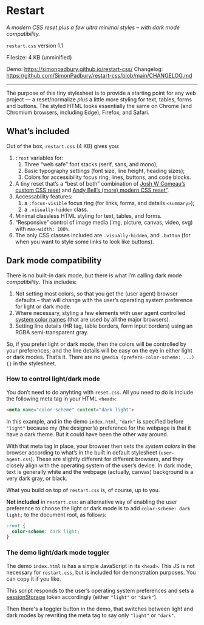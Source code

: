 # Restart

_A modern CSS reset plus a few ultra minimal styles – with dark mode compatibility._

`restart.css` version 1.1

Filesize: 4 KB (unminified)

Demo: https://simonpadbury.github.io/restart-css/
Changelog: https://github.com/SimonPadbury/restart-css/blob/main/CHANGELOG.md

***

The purpose of this tiny stylesheet is to provide a starting point for any web project — a reset/normalize _plus_ a little more styling for text, tables, forms and buttons. The styled HTML looks essentially the same on Chrome (and Chromium browsers, including Edge), Firefox, and Safari.

## What’s included

Out of the box, `restart.css` (4 KB) gives you:

1. `:root` variables for:
    1. Three “web safe” font stacks (serif, sans, and mono);
    2. Basic typography settings (font size, line height, heading sizes);
    3. Colors for accessibility focus ring, lines, buttons, and code blocks.
 2. A tiny reset that’s a “best of both” combination of [Josh W Comeau’s custom CSS reset](https://www.joshwcomeau.com/css/custom-css-reset/) and [Andy Bell’s (more) modern CSS reset”](https://andy-bell.co.uk/a-more-modern-css-reset/).
 3. Accessability features: 
    1. a `:focus-visible` focus ring (for links, forms, and details `<summary>`);
    2. a `.visually-hidden` class.
 4. Minimal classless HTML styling for text, tables, and forms.
 5. “Responsive” control of image media (img, picture, canvas, video, svg) with `max-width: 100%`.
 6. The only CSS classes included are `.visually-hidden`, and `.button` (for when you want to style some links to look like buttons).

## Dark mode compatibility

There is no built-in dark mode, but there is what I’m calling dark mode _compatibility_. This includes:

1. Not setting most colors, so that you get the (user agent) browser defaults – that will change with the user’s operating system preference for light or dark mode.
2. Where necessary, styling a few elements with user agent controlled [system color names](https://developer.mozilla.org/en-US/docs/Web/CSS/system-color) (that are used by all the major browsers).
3. Setting line details (HR tag, table borders, form input borders) using an RGBA semi-transparent gray.

So, if you prefer light or dark mode, then the colors will be controlled by your preferences; and the line details will be easy on the eye in either light or dark modes. That’s it. There are no `@media (prefers-color-scheme: ...) {}` in the stylesheet.

### How to control light/dark mode

You don’t need to do anyhting with `reset.css`. All you need to do is include the following meta tag in your HTML `<head>`:

```html
<meta name="color-scheme" content="dark light">
```

In this example, and in the demo `index.html`, `"dark"` is specified before `"light"` because my (the designer’s) preference for the webpage is that it have a dark theme. But it could have been the other way around.

With that meta tag in place, your browser then sets the _system colors_ in the browser according to what’s in the built in default stylesheet (`user-agent.css`). These are slightly different for different browsers, and they closely align with the operating system of the user’s device. In dark mode, text is generally white and the webpage (actually, canvas) background is a very dark gray, or black.

What you build on top of `restart.css` is, of course, up to you.

**Not included** in `restart.css`: an alternative way of enabling the user preference to choose the light or dark mode is to add `color-scheme: dark light;` to the document root, as follows:

```css
:root {
  color-scheme: dark light;
}
```

### The demo light/dark mode toggler

The demo `index.html` is has a simple JavaScript in its `<head>`. This JS is not necessary for `restart.css`, but is included for demonstration purposes. You can copy it if you like. 

This script responds to the user’s operating system preferences and sets a [sessionStorage]() token accordingly (either `"light"` or `"dark"`).

Then there's a toggler button in the demo, that switches between light and dark modes by rewriting the meta tag to say only `"light"` or `"dark"`.
